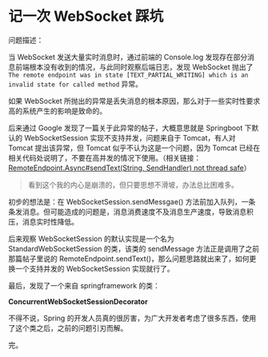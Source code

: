 # 记一次 WebSocket 踩坑

问题描述：

当 WebSocket 发送大量实时消息时，通过前端的 Console.log 发现存在部分消息前端根本没有收到的情况，与此同时观察后端日志，发现 WebSocket 抛出了`The remote endpoint was in state [TEXT_PARTIAL_WRITING] which is an invalid state for called method` 异常。

如果 WebSocket 所抛出的异常是丢失消息的根本原因，那么对于一些实时性要求高的系统产生的影响是致命的。

后来通过 Google 发现了一篇关于此异常的帖子，大概意思就是 Springboot 下默认的 WebSocketSession 实现不支持并发，问题来自于 Tomcat，有人对 Tomcat 提出该异常，但 Tomcat 似乎不认为这是一个问题，因为 Tomcat 已经在相关代码处说明了，不要在高并发的情况下使用。（相关链接：
[RemoteEndpoint.Async#sendText(String, SendHandler) not thread safe](http://bz.apache.org/bugzilla/show_bug.cgi?id=56026)）

> 看到这个我的内心是崩溃的，但只要思想不滑坡，办法总比困难多。

初步的想法是：在 WebSocketSession.sendMessgae() 方法前加入队列，一条条发消息。但可能造成的问题是，消息消费速度不及消息生产速度，导致消息积压，消息实时性降低。

后来观察 WebSocketSession 的默认实现是一个名为 StandardWebSocketSession 的类，该类的 sendMessage 方法正是调用了之前那篇帖子里说的 RemoteEndpoint.sendText()，那么问题思路就出来了，如何更换一个支持并发的 WebSocketSession 实现就行了。

最后，发现了一个来自 springframework 的类：

**ConcurrentWebSocketSessionDecorator**

不得不说，Spring 的开发人员真的很厉害，为广大开发者考虑了很多东西，使用了这个类之后，之前的问题引刃而解。

完。